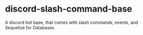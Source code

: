 # discord-slash-command-base
A discord bot base, that comes with slash commands, events, and Sequelize for Databases.

